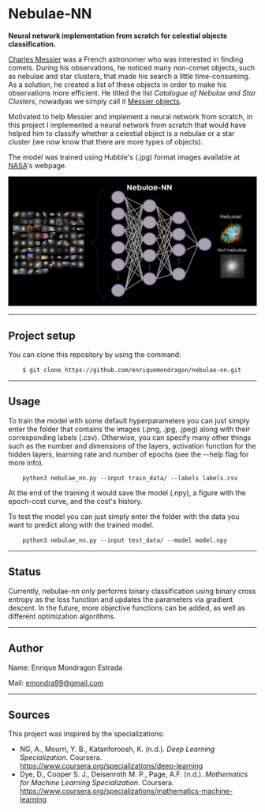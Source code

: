 Nebulae-NN
===============

**Neural network implementation from scratch for celestial objects classification.**


[Charles Messier](https://en.wikipedia.org/wiki/Charles_Messier) was a French astronomer who was interested in finding comets. During his observations, he noticed many non-comet objects, such as nebulae and star clusters, that made his search a little time-consuming. As a solution, he created a list of these objects in order to make his observations more efficient. He titled the list *Catalogue of Nebulae and Star Clusters*, nowadyas we simply call it [Messier objects](https://en.wikipedia.org/wiki/Messier_object).

Motivated to help Messier and implement a neural network from scratch, in this project I implemented a neural network from scratch that would have helped him to classify whether a celestial object is a nebulae or a star cluster (we now know that there are more types of objects).

The model was trained using Hubble's (.jpg) format images available at [NASA](https://www.nasa.gov/content/goddard/hubble-s-messier-catalog#grid)'s webpage. 

![nebulae_nn](/images/nebulae_nn.png)

--------
## Project setup

You can clone this repository by using the command:

```
    $ git clone https://github.com/enriquemondragon/nebulae-nn.git
```
--------
## Usage
To train the model with some default hyperparameters you can just simply enter the folder that contains the images (.png, .jpg, .jpeg) along with their corresponding labels (.csv). Otherwise, you can specify many other things such as the number and dimensions of the layers, activation function for the hidden layers, learning rate and number of epochs (see the --help flag for more info).


```
    python3 nebulae_nn.py --input train_data/ --labels labels.csv 
```
At the end of the training it would save the model (.npy), a figure with the epoch-cost curve, and the cost's history.


To test the model you can just simply enter the folder with the data you want to predict along with the trained model.

```
    python3 nebulae_nn.py --input test_data/ --model model.npy
```
--------
## Status
Currently, nebulae-nn only performs binary classification using binary cross entropy as the loss function and updates the parameters via gradient descent.
In the future, more objective functions can be added, as well as different optimization algorithms.

--------
## Author
Name: Enrique Mondragon Estrada

Mail: emondra99@gmail.com

--------
## Sources
This project was inspired by the specializations:
- NG, A., Mourri, Y. B., Katanforoosh, K. (n.d.). *Deep Learning Specialization*. Coursera. https://www.coursera.org/specializations/deep-learning
- Dye, D., Cooper S. J., Deisenroth M. P., Page, A.F. (n.d.). *Mathematics for Machine Learning Specialization*. Coursera. https://www.coursera.org/specializations/mathematics-machine-learning